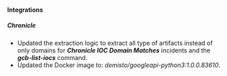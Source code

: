 
#### Integrations

##### Chronicle

- Updated the extraction logic to extract all type of artifacts instead of only domains for ***Chronicle IOC Domain Matches*** incidents and the ***gcb-list-iocs*** command.
- Updated the Docker image to: *demisto/googleapi-python3:1.0.0.83610*.
